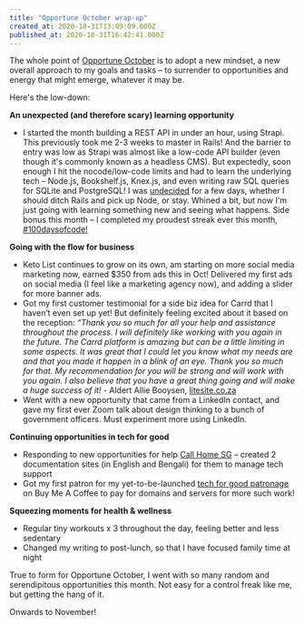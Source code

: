 ```yaml
---
title: "Opportune October wrap-up"
created_at: 2020-10-31T13:09:09.000Z
published_at: 2020-10-31T16:42:41.000Z
---
```

The whole point of [Opportune October](https://writelier.com/opportune-october-b0f4909f-c7ad-4ba8-967e-f511e024057e) is to adopt a new mindset, a new overall approach to my goals and tasks – to surrender to opportunities and energy that might emerge, whatever it may be.

Here's the low-down:

**An unexpected (and therefore scary) learning opportunity**

*   I started the month building a REST API in under an hour, using Strapi. This previously took me 2-3 weeks to master in Rails! And the barrier to entry was low as Strapi was almost like a low-code API builder (even though it's commonly known as a headless CMS). But expectedly, soon enough I hit the nocode/low-code limits and had to learn the underlying tech – Node.js, Bookshelf.js, Knex.js, and even writing raw SQL queries for SQLite and PostgreSQL! I was [undecided](https://writelier.com/tech-stack-choice-overload-01a208fa-8970-4397-a34e-6540348fa508) for a few days, whether I should ditch Rails and pick up Node, or stay. Whined a bit, but now I'm just going with learning something new and seeing what happens. Side bonus this month – I completed my proudest streak ever this month, [#100daysofcode!](#100daysofcode!)

**Going with the flow for business**

*   Keto List continues to grow on its own, am starting on more social media marketing now, earned $350 from ads this in Oct! Delivered my first ads on social media (I feel like a marketing agency now), and adding a slider for more banner ads.
*   Got my first customer testimonial for a side biz idea for Carrd that I haven’t even set up yet! But definitely feeling excited about it based on the reception: _“Thank you so much for all your help and assistance throughout the process. I will definitely like working with you again in the future. The Carrd platform is amazing but can be a little limiting in some aspects. It was great that I could let you know what my needs are and that you made it happen in a blink of an eye. Thank you so much for that. My recommendation for you will be strong and will work with you again. I also believe that you have a great thing going and will make a huge success of it!_ \- Aldert Allie Booysen, [litesite.co.za](http://litesite.co.za/)
*   Went with a new opportunity that came from a LinkedIn contact, and gave my first ever Zoom talk about design thinking to a bunch of government officers. Must experiment more using LinkedIn.

**Continuing opportunities in tech for good**

*   Responding to new opportunities for help [Call Home SG](https://callhome.sg) – created 2 documentation sites (in English and Bengali) for them to manage tech support 
*   Got my first patron for my yet-to-be-launched [tech for good patronage](https://writelier.com/social-impact-patronage-039c83ba-8f8f-4670-b955-b3d9ad31546c) on Buy Me A Coffee to pay for domains and servers for more such work!

**Squeezing moments for health & wellness**

*   Regular tiny workouts x 3 throughout the day, feeling better and less sedentary
*   Changed my writing to post-lunch, so that I have focused family time at night 

True to form for Opportune October, I went with so many random and serendipitous opportunities this month. Not easy for a control freak like me, but getting the hang of it.

Onwards to November!
